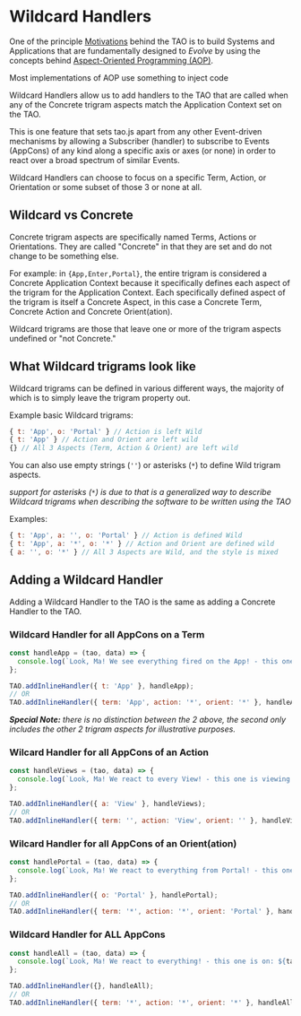 # Wildcard Handlers

One of the principle [Motivations](../intro/motivations.md) behind
the TAO is to build Systems and Applications that are fundamentally
designed to _Evolve_ by using the concepts behind
[Aspect-Oriented Programming (AOP)](https://en.wikipedia.org/wiki/Aspect-oriented_programming).

Most implementations of AOP use something to inject code

Wildcard Handlers allow us to add handlers to the TAO that are called
when any of the Concrete trigram aspects match the Application Context
set on the TAO.

This is one feature that sets tao.js apart from any other Event-driven
mechanisms by allowing a Subscriber (handler) to subscribe to
Events (AppCons) of any kind along a specific axis or axes (or none)
in order to react over a broad spectrum of similar Events.

Wildcard Handlers can choose to focus on a specific Term, Action,
or Orientation or some subset of those 3 or none at all.

## Wildcard vs Concrete

Concrete trigram aspects are specifically named Terms, Actions or
Orientations.  They are called "Concrete" in that they are set and
do not change to be something else.

For example: in `{App,Enter,Portal}`, the entire trigram is
considered a Concrete Application Context because it specifically
defines each aspect of the trigram for the Application Context.
Each specifically defined aspect of the trigram is itself a Concrete
Aspect, in this case a Concrete Term, Concrete Action and Concrete
Orient(ation).

Wildcard trigrams are those that leave one or more of the trigram
aspects undefined or "not Concrete."

## What Wildcard trigrams look like

Wildcard trigrams can be defined in various different ways, the
majority of which is to simply leave the trigram property out.

Example basic Wildcard trigrams:

```javascript
{ t: 'App', o: 'Portal' } // Action is left Wild
{ t: 'App' } // Action and Orient are left wild
{} // All 3 Aspects (Term, Action & Orient) are left wild
```

You can also use empty strings (`''`) or asterisks (`*`) to
define Wild trigram aspects.

_support for asterisks (`*`) is due to that is a generalized
way to describe Wildcard trigrams when describing the software
to be written using the TAO_

Examples:

```javascript
{ t: 'App', a: '', o: 'Portal' } // Action is defined Wild
{ t: 'App', a: '*', o: '*' } // Action and Orient are defined wild
{ a: '', o: '*' } // All 3 Aspects are Wild, and the style is mixed
```

## Adding a Wildcard Handler

Adding a Wildcard Handler to the TAO is the same as adding a Concrete
Handler to the TAO.

### Wildcard Handler for all AppCons on a Term

```javascript
const handleApp = (tao, data) => {
  console.log(`Look, Ma! We see everything fired on the App! - this one is doing ${tao.a} from ${tao.o}`);
};

TAO.addInlineHandler({ t: 'App' }, handleApp);
// OR
TAO.addInlineHandler({ term: 'App', action: '*', orient: '*' }, handleApp);
```

_**Special Note:** there is no distinction between the 2 above, the second only includes the
other 2 trigram aspects for illustrative purposes._

### Wilcard Handler for all AppCons of an Action

```javascript
const handleViews = (tao, data) => {
  console.log(`Look, Ma! We react to every View! - this one is viewing: ${tao.t} from ${tao.o}`);
};

TAO.addInlineHandler({ a: 'View' }, handleViews);
// OR
TAO.addInlineHandler({ term: '', action: 'View', orient: '' }, handleViews);
```

### Wilcard Handler for all AppCons of an Orient(ation)

```javascript
const handlePortal = (tao, data) => {
  console.log(`Look, Ma! We react to everything from Portal! - this one is on: ${tao.t} doing ${tao.a}`);
};

TAO.addInlineHandler({ o: 'Portal' }, handlePortal);
// OR
TAO.addInlineHandler({ term: '*', action: '*', orient: 'Portal' }, handlePortal);
```

### Wildcard Handler for ALL AppCons

```javascript
const handleAll = (tao, data) => {
  console.log(`Look, Ma! We react to everything! - this one is on: ${tao.t} doing ${tao.a} from ${tao.o}`);
};

TAO.addInlineHandler({}, handleAll);
// OR
TAO.addInlineHandler({ term: '*', action: '*', orient: '*' }, handleAll);
```
